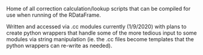 Home of all correction calculation/lookup scripts that can be compiled for use when running of the RDataFrame.

Written and accessed via .cc modules currently (1/9/2020) with plans to create python wrappers that handle some of the more tedious input to some modules via string manipulation (ie. the .cc files become templates that the python wrappers can re-write as needed).
